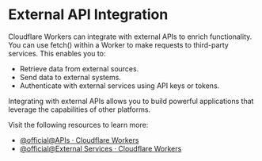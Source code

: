 # External API Integration

Cloudflare Workers can integrate with external APIs to enrich functionality. You can use fetch() within a Worker to make requests to third-party services. This enables you to:

- Retrieve data from external sources.
- Send data to external systems.
- Authenticate with external services using API keys or tokens.

Integrating with external APIs allows you to build powerful applications that leverage the capabilities of other platforms.

Visit the following resources to learn more:

- [@official@APIs · Cloudflare Workers](https://developers.cloudflare.com/workers/configuration/integrations/apis/)
- [@official@External Services · Cloudflare Workers](https://developers.cloudflare.com/workers/configuration/integrations/external-services/)
